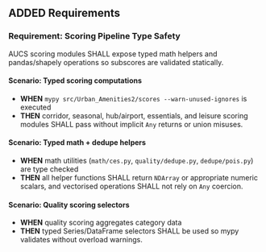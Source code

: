 ## ADDED Requirements
### Requirement: Scoring Pipeline Type Safety
AUCS scoring modules SHALL expose typed math helpers and pandas/shapely operations so subscores are validated statically.

#### Scenario: Typed scoring computations
- **WHEN** `mypy src/Urban_Amenities2/scores --warn-unused-ignores` is executed
- **THEN** corridor, seasonal, hub/airport, essentials, and leisure scoring modules SHALL pass without implicit `Any` returns or union misuses.

#### Scenario: Typed math + dedupe helpers
- **WHEN** math utilities (`math/ces.py`, `quality/dedupe.py`, `dedupe/pois.py`) are type checked
- **THEN** all helper functions SHALL return `NDArray` or appropriate numeric scalars, and vectorised operations SHALL not rely on `Any` coercion.

#### Scenario: Quality scoring selectors
- **WHEN** quality scoring aggregates category data
- **THEN** typed Series/DataFrame selectors SHALL be used so mypy validates without overload warnings.
